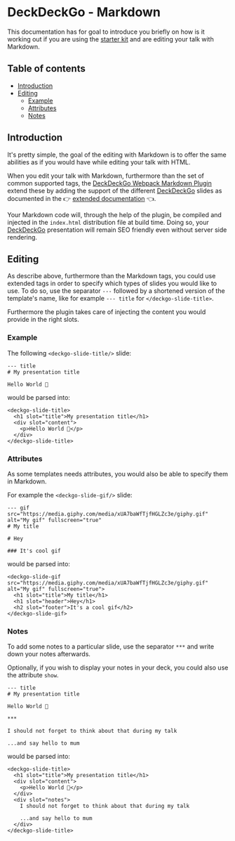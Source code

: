# DeckDeckGo - Markdown

This documentation has for goal to introduce you briefly on how is it working out if you are using the [starter kit](https://github.com/deckgo/deckdeckgo-starter) and are editing your talk with Markdown.

## Table of contents

- [Introduction](#introduction)
- [Editing](#editing)
    - [Example](#example)
    - [Attributes](#attributes)
    - [Notes](#notes)

## Introduction

It's pretty simple, the goal of the editing with Markdown is to offer the same abilities as if you would have while editing your talk with HTML.

When you edit your talk with Markdown, furthermore than the set of common supported tags, the [DeckDeckGo Webpack Markdown Plugin](https://github.com/deckgo/deckdeckgo-webpack-plugins) extend these by adding the support of the different [DeckDeckGo] slides as documented in the 👉 [extended documentation](doc/slides/slides.md) 👈.

Your Markdown code will, through the help of the plugin, be compiled and injected in the `index.html` distribution file at build time. Doing so, your [DeckDeckGo] presentation will remain SEO friendly even without server side rendering. 

## Editing

As describe above, furthermore than the Markdown tags, you could use extended tags in order to specify which types of slides you would like to use. To do so, use the separator `---` followed by a shortened version of the template's name, like for example `--- title` for `</deckgo-slide-title>`.

Furthermore the plugin takes care of injecting the content you would provide in the right slots.

### Example

The following `<deckgo-slide-title/>` slide:

```
--- title
# My presentation title

Hello World 🚀
```

would be parsed into:

```
<deckgo-slide-title>
  <h1 slot="title">My presentation title</h1>
  <div slot="content">
    <p>Hello World 🚀</p>
  </div>
</deckgo-slide-title>
```

### Attributes

As some templates needs attributes, you would also be able to specify them in Markdown.

For example the `<deckgo-slide-gif/>` slide:

```
--- gif src="https://media.giphy.com/media/xUA7baWfTjfHGLZc3e/giphy.gif" alt="My gif" fullscreen="true"
# My title

# Hey

### It's cool gif
```

would be parsed into:

```
<deckgo-slide-gif src="https://media.giphy.com/media/xUA7baWfTjfHGLZc3e/giphy.gif" alt="My gif" fullscreen="true">
  <h1 slot="title">My title</h1>
  <h1 slot="header">Hey</h1>
  <h2 slot="footer">It's a cool gif</h2>
</deckgo-slide-gif>
```

### Notes

To add some notes to a particular slide, use the separator `***` and write down your notes afterwards.

Optionally, if you wish to display your notes in your deck, you could also use the attribute `show`.

```
--- title
# My presentation title

Hello World 🚀

***

I should not forget to think about that during my talk

...and say hello to mum
```

would be parsed into:

```
<deckgo-slide-title>
  <h1 slot="title">My presentation title</h1>
  <div slot="content">
    <p>Hello World 🚀</p>
  </div>
  <div slot="notes">
    I should not forget to think about that during my talk
    
    ...and say hello to mum
  </div>
</deckgo-slide-title>
```


[DeckDeckGo]: https://deckdeckgo.com